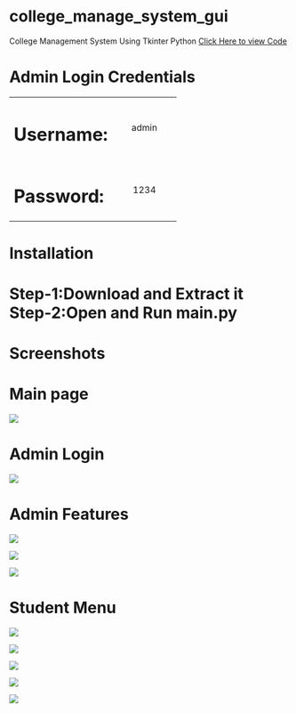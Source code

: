 # college_manage_system_gui
<head>

College Management System Using Tkinter Python
<a href=https://github.com/rockstarshivaganesh/college-manage-system-gui/blob/main/main.py>Click Here to view Code</a>
<h1>Admin Login Credentials</h1>
<table>
  <tr>
    <td ><h1>Username:</h1></td>
    <td  align=center width=100px><p >admin</p></td>
  </tr>
  <tr>
    <td><h1>Password:</h1></td>
    <td  align=center width=100px><p>1234</p></td>
  </tr>
  </table>
  <h1>Installation<h1>
  <p >Step-1:Download and Extract it<br>
  Step-2:Open and Run main.py</p>
  
<h1>Screenshots</h1>
  <h1>Main page</h1>
  
 ![](screenshots/Screenshot%202022-10-11%20212331.png)
  
  <h1>Admin Login</h1>
  
![](screenshots/Screenshot%202022-10-11%20212406.png)
  
 <h1> Admin Features</h1>
  
  ![](screenshots/Screenshot%202022-10-11%20212446.png)
  
  ![](screenshots/Screenshot%202022-10-11%20212602.png)
  
 ![](screenshots/Screenshot%202022-10-11%20212747.png)
  
  <h1>Student Menu</h1>
  
  ![](screenshots/Screenshot%202022-10-11%20215447.png)
  
  ![](screenshots/Screenshot%202022-10-11%20215558.png)
  
  ![](screenshots/Screenshot%202022-10-11%20215632.png)
  
  ![](screenshots/Screenshot%202022-10-11%20215837.png)
  
  ![](screenshots/Screenshot%202022-10-11%20215913.png)
  
   
